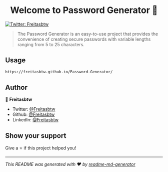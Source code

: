 <h1 align="center">Welcome to Password Generator 👋</h1>
<p>
  <a href="https://twitter.com/Freitasbtw" target="_blank">
    <img alt="Twitter: Freitasbtw" src="https://img.shields.io/twitter/follow/Freitasbtw.svg?style=social" />
  </a>
</p>

> The Password Generator is an easy-to-use project that provides the convenience of creating secure passwords with variable lengths ranging from 5 to 25 characters.

## Usage

```sh
https://freitasbtw.github.io/Password-Generator/
```

## Author

👤 **Freitasbtw**

* Twitter: [@Freitasbtw](https://twitter.com/Freitasbtw)
* Github: [@Freitasbtw](https://github.com/Freitasbtw)
* LinkedIn: [@Freitasbtw](https://linkedin.com/in/Freitasbtw)

## Show your support

Give a ⭐️ if this project helped you!

***
_This README was generated with ❤️ by [readme-md-generator](https://github.com/kefranabg/readme-md-generator)_
